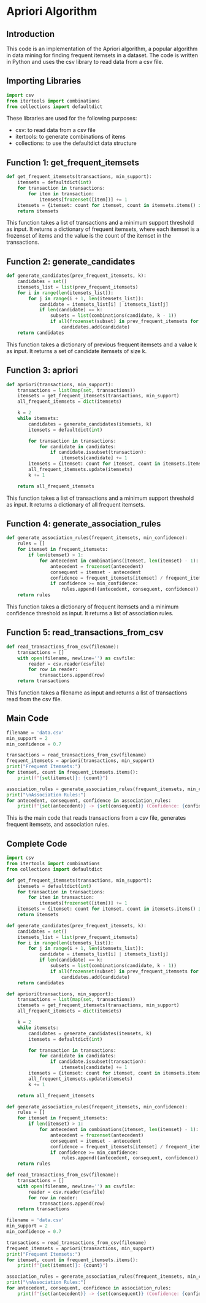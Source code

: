 Apriori Algorithm
================


## Introduction

This code is an implementation of the Apriori algorithm, a popular algorithm in data mining for finding frequent itemsets in a dataset. The code is written in Python and uses the csv library to read data from a csv file.

## Importing Libraries

```python
import csv
from itertools import combinations
from collections import defaultdict
```

These libraries are used for the following purposes:

*   csv: to read data from a csv file
*   itertools: to generate combinations of items
*   collections: to use the defaultdict data structure

## Function 1: get_frequent_itemsets

```python
def get_frequent_itemsets(transactions, min_support):
    itemsets = defaultdict(int)
    for transaction in transactions:
        for item in transaction:
            itemsets[frozenset([item])] += 1
    itemsets = {itemset: count for itemset, count in itemsets.items() if count >= min_support}
    return itemsets
```

This function takes a list of transactions and a minimum support threshold as input. It returns a dictionary of frequent itemsets, where each itemset is a frozenset of items and the value is the count of the itemset in the transactions.

## Function 2: generate_candidates

```python
def generate_candidates(prev_frequent_itemsets, k):
    candidates = set()
    itemsets_list = list(prev_frequent_itemsets)
    for i in range(len(itemsets_list)):
        for j in range(i + 1, len(itemsets_list)):
            candidate = itemsets_list[i] | itemsets_list[j]
            if len(candidate) == k:
                subsets = list(combinations(candidate, k - 1))
                if all(frozenset(subset) in prev_frequent_itemsets for subset in subsets):
                    candidates.add(candidate)
    return candidates
```

This function takes a dictionary of previous frequent itemsets and a value k as input. It returns a set of candidate itemsets of size k.

## Function 3: apriori

```python
def apriori(transactions, min_support):
    transactions = list(map(set, transactions))
    itemsets = get_frequent_itemsets(transactions, min_support)
    all_frequent_itemsets = dict(itemsets)

    k = 2
    while itemsets:
        candidates = generate_candidates(itemsets, k)
        itemsets = defaultdict(int)

        for transaction in transactions:
            for candidate in candidates:
                if candidate.issubset(transaction):
                    itemsets[candidate] += 1
        itemsets = {itemset: count for itemset, count in itemsets.items() if count >= min_support}
        all_frequent_itemsets.update(itemsets)
        k += 1

    return all_frequent_itemsets
```

This function takes a list of transactions and a minimum support threshold as input. It returns a dictionary of all frequent itemsets.

## Function 4: generate_association_rules

```python
def generate_association_rules(frequent_itemsets, min_confidence):
    rules = []
    for itemset in frequent_itemsets:
        if len(itemset) > 1:
            for antecedent in combinations(itemset, len(itemset) - 1):
                antecedent = frozenset(antecedent)
                consequent = itemset - antecedent
                confidence = frequent_itemsets[itemset] / frequent_itemsets[antecedent]
                if confidence >= min_confidence:
                    rules.append((antecedent, consequent, confidence))
    return rules
```

This function takes a dictionary of frequent itemsets and a minimum confidence threshold as input. It returns a list of association rules.

## Function 5: read_transactions_from_csv

```python
def read_transactions_from_csv(filename):
    transactions = []
    with open(filename, newline='') as csvfile:
        reader = csv.reader(csvfile)
        for row in reader:
            transactions.append(row)
    return transactions
```

This function takes a filename as input and returns a list of transactions read from the csv file.

## Main Code

```python
filename = 'data.csv'
min_support = 2
min_confidence = 0.7

transactions = read_transactions_from_csv(filename)
frequent_itemsets = apriori(transactions, min_support)
print("Frequent Itemsets:")
for itemset, count in frequent_itemsets.items():
    print(f"{set(itemset)}: {count}")

association_rules = generate_association_rules(frequent_itemsets, min_confidence)
print("\nAssociation Rules:")
for antecedent, consequent, confidence in association_rules:
    print(f"{set(antecedent)} -> {set(consequent)} (Confidence: {confidence:.2f})")
```

This is the main code that reads transactions from a csv file, generates frequent itemsets, and association rules.

## Complete Code

```python
import csv
from itertools import combinations
from collections import defaultdict

def get_frequent_itemsets(transactions, min_support):
    itemsets = defaultdict(int)
    for transaction in transactions:
        for item in transaction:
            itemsets[frozenset([item])] += 1
    itemsets = {itemset: count for itemset, count in itemsets.items() if count >= min_support}
    return itemsets

def generate_candidates(prev_frequent_itemsets, k):
    candidates = set()
    itemsets_list = list(prev_frequent_itemsets)
    for i in range(len(itemsets_list)):
        for j in range(i + 1, len(itemsets_list)):
            candidate = itemsets_list[i] | itemsets_list[j]
            if len(candidate) == k:
                subsets = list(combinations(candidate, k - 1))
                if all(frozenset(subset) in prev_frequent_itemsets for subset in subsets):
                    candidates.add(candidate)
    return candidates

def apriori(transactions, min_support):
    transactions = list(map(set, transactions))
    itemsets = get_frequent_itemsets(transactions, min_support)
    all_frequent_itemsets = dict(itemsets)

    k = 2
    while itemsets:
        candidates = generate_candidates(itemsets, k)
        itemsets = defaultdict(int)

        for transaction in transactions:
            for candidate in candidates:
                if candidate.issubset(transaction):
                    itemsets[candidate] += 1
        itemsets = {itemset: count for itemset, count in itemsets.items() if count >= min_support}
        all_frequent_itemsets.update(itemsets)
        k += 1

    return all_frequent_itemsets

def generate_association_rules(frequent_itemsets, min_confidence):
    rules = []
    for itemset in frequent_itemsets:
        if len(itemset) > 1:
            for antecedent in combinations(itemset, len(itemset) - 1):
                antecedent = frozenset(antecedent)
                consequent = itemset - antecedent
                confidence = frequent_itemsets[itemset] / frequent_itemsets[antecedent]
                if confidence >= min_confidence:
                    rules.append((antecedent, consequent, confidence))
    return rules

def read_transactions_from_csv(filename):
    transactions = []
    with open(filename, newline='') as csvfile:
        reader = csv.reader(csvfile)
        for row in reader:
            transactions.append(row)
    return transactions

filename = 'data.csv'
min_support = 2
min_confidence = 0.7

transactions = read_transactions_from_csv(filename)
frequent_itemsets = apriori(transactions, min_support)
print("Frequent Itemsets:")
for itemset, count in frequent_itemsets.items():
    print(f"{set(itemset)}: {count}")

association_rules = generate_association_rules(frequent_itemsets, min_confidence)
print("\nAssociation Rules:")
for antecedent, consequent, confidence in association_rules:
    print(f"{set(antecedent)} -> {set(consequent)} (Confidence: {confidence:.2f})")
```